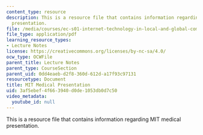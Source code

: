 ```yaml
---
content_type: resource
description: This is a resource file that contains information regarding MIT medical
  presentation.
file: /media/courses/ec-s01-internet-technology-in-local-and-global-communities-spring-2005-summer-2005/3af5ebef4f663940d0de1053db0d7c50_MITEC_S01S05_l3_mit.pdf
file_type: application/pdf
learning_resource_types:
- Lecture Notes
license: https://creativecommons.org/licenses/by-nc-sa/4.0/
ocw_type: OCWFile
parent_title: Lecture Notes
parent_type: CourseSection
parent_uid: 0dd4eaeb-d2f8-360d-612d-a17f93c97131
resourcetype: Document
title: MIT Medical Presentation
uid: 3af5ebef-4f66-3940-d0de-1053db0d7c50
video_metadata:
  youtube_id: null
---
```

This is a resource file that contains information regarding MIT medical presentation.